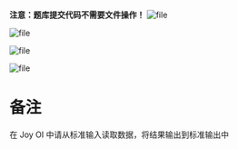 # 
**注意：题库提交代码不需要文件操作！**
![file](/source/joyoi/NOIP2017-3/img/aHR0cDovL2FwaS5vai5qb3lvaS5jbi9hcGkvZmlsZS9kb3dubG9hZC8wMDg0MjM5My00MDA3LTEwMjctNjhlMy0xYzY0YTdiMjVlNjA=)

![file](/source/joyoi/NOIP2017-3/img/aHR0cDovL2FwaS5vai5qb3lvaS5jbi9hcGkvZmlsZS9kb3dubG9hZC8wMDg0MjM5My00NGMxLTEwMzQtNmFlMy0xYzY0ZjQ0NzE4NjU=)

![file](/source/joyoi/NOIP2017-3/img/aHR0cDovL2FwaS5vai5qb3lvaS5jbi9hcGkvZmlsZS9kb3dubG9hZC8wMDg0MjM5My00YWViLTEwMmEtNmNlMy0xYzY0MmFjNTQyNmI=)

![file](/source/joyoi/NOIP2017-3/img/aHR0cDovL2FwaS5vai5qb3lvaS5jbi9hcGkvZmlsZS9kb3dubG9hZC8wMDg0MjM5NC0zYTA4LTEwM2MtNmVlMy0xYzY0YmNhODVmNWE=)

# 备注
在 Joy OI 中请从标准输入读取数据，将结果输出到标准输出中


